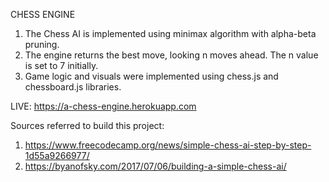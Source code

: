 CHESS ENGINE

1. The Chess AI is implemented using minimax algorithm with alpha-beta pruning. 
2. The engine returns the best move, looking n moves ahead. The n value is set to 7 initially. 
3. Game logic and visuals were implemented using chess.js and chessboard.js libraries.

LIVE: https://a-chess-engine.herokuapp.com 

Sources referred to build this project: 

1. https://www.freecodecamp.org/news/simple-chess-ai-step-by-step-1d55a9266977/
2. https://byanofsky.com/2017/07/06/building-a-simple-chess-ai/

